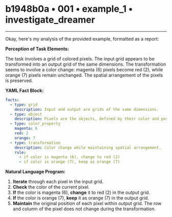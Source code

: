 # b1948b0a • 001 • example_1 • investigate_dreamer

---
Okay, here's my analysis of the provided example, formatted as a report:

**Perception of Task Elements:**

The task involves a grid of colored pixels. The input grid appears to be transformed into an output grid of the same dimensions. The transformation seems to involve a color change: magenta (6) pixels become red (2), while orange (7) pixels remain unchanged. The spatial arrangement of the pixels is preserved.

**YAML Fact Block:**



```yaml
facts:
  - type: grid
    description: Input and output are grids of the same dimensions.
  - type: object
    description: Pixels are the objects, defined by their color and position.
  - type: color_property
    magenta: 6
    red: 2
    orange: 7
  - type: transformation
    description: Color change while maintaining spatial arrangement.
    rule:
      - if color is magenta (6), change to red (2)
      - if color is orange (7), keep as orange (7)

```



**Natural Language Program:**

1.  **Iterate** through each pixel in the input grid.
2.  **Check** the color of the current pixel.
3.  **If** the color is magenta (6), **change** it to red (2) in the output grid.
4.  **If** the color is orange (7), **keep** it as orange (7) in the output grid.
5. **Maintain** the original position of each pixel within output grid. The row and column of the pixel does not change during the transformation.

